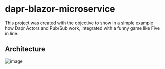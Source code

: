# dapr-blazor-microservice
This project was created with the objective to show in a simple example how Dapr Actors and Pub/Sub work, integrated with a funny game like Five in line.

<h2>Architecture</h2>

![image](https://user-images.githubusercontent.com/74106920/162531877-b7aee03b-9560-4723-9a1c-a00ea7282144.png)
